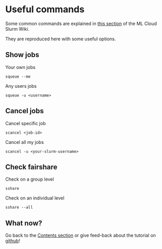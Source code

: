 # Useful commands

Some common commands are explained in [this section](https://gitlab.mlcloud.uni-tuebingen.de/doku/public/-/wikis/Slurm#common-slurm-commands) of the ML Cloud Slurm Wiki. 

They are reproduced here with some useful options. 

## Show jobs 

Your own jobs 

````
squeue --me
````

Any users jobs

````
squeue -u <username>
````

## Cancel jobs

Cancel specific job 

````
scancel <job-id>
````

Cancel all my jobs 

````
scancel -u <your-slurm-username>
````

## Check fairshare

Check on a group level 

````
sshare
````

Check on an individual level

````
sshare --all
````

## What now?

Go back to the [Contents section](/README.md#contents) or give feed-back about the tutorial on [github](https://github.com/baumgach/tue-slurm-helloworld/issues)! 